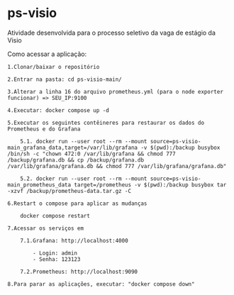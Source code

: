 # ps-visio
Atividade desenvolvida para o processo seletivo da vaga de estágio da Visio

Como acessar a aplicação:

    1.Clonar/baixar o repositório
    
    2.Entrar na pasta: cd ps-visio-main/

    3.Alterar a linha 16 do arquivo prometheus.yml (para o node exporter funcionar) => SEU_IP:9100

    4.Executar: docker compose up -d

    5.Executar os seguintes contêineres para restaurar os dados do Prometheus e do Grafana

	    5.1. docker run --user root --rm --mount source=ps-visio-main_grafana_data,target=/var/lib/grafana -v $(pwd):/backup busybox /bin/sh -c "chown 472:0 /var/lib/grafana && chmod 777 /backup/grafana.db && cp /backup/grafana.db /var/lib/grafana/grafana.db && chmod 777 /var/lib/grafana/grafana.db"
	    
	    5.2. docker run --user root --rm --mount source=ps-visio-main_prometheus_data target=/prometheus -v $(pwd):/backup busybox tar -xzvf /backup/prometheus-data.tar.gz -C
    
    6.Restart o compose para aplicar as mudanças
    
    	docker compose restart

    7.Acessar os serviços em

        7.1.Grafana: http://localhost:4000
            
            - Login: admin
            - Senha: 123123

        7.2.Prometheus: http://localhost:9090

    8.Para parar as aplicações, executar: "docker compose down"
